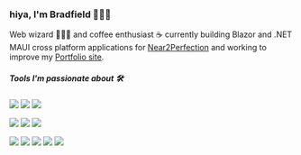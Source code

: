 ### hiya, I'm Bradfield 👨🏻‍💻


Web wizard 🧙🏻‍♂️ and coffee enthusiast ☕️ currently building Blazor and .NET MAUI cross platform applications for [Near2Perfection](https://linktr.ee/CarmenMcDonald) and working to improve my [Portfolio site](https://myportfolioblog.azurewebsites.net/).

##### Tools I'm passionate about 🛠

![](https://img.shields.io/badge/.NET-Csharp-%2315C213)
![](https://img.shields.io/badge/.NET-Blazor-%2341B883)
![](https://img.shields.io/badge/.NET-MAUI-%23000)

![](https://img.shields.io/badge/MS-Azure-%232F74C0)
![](https://img.shields.io/badge/JavaScript-TypeScript-%232F74C0)
![](https://img.shields.io/badge/CSS-tailwindcss-%234c0cf1)

![](https://img.shields.io/badge/JavaScript-React-%2361DBFB)
![](https://img.shields.io/badge/NHibernate-ORM-%2389CEF2)
![](https://img.shields.io/badge/JavaScript-(ES6+)-%2341B883)
![](https://img.shields.io/badge/MVC-Mode-View-Controller-%2361DBFB)
![](https://img.shields.io/badge/QueryLanguage-SQLServer-%23e535ab)
